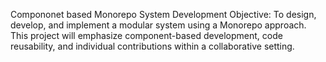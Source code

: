 Compononet based  Monorepo System Development 
Objective: To design, develop, and implement a modular system using a Monorepo 
approach. This project will emphasize component-based development, code 
reusability, and individual contributions within a collaborative setting.
